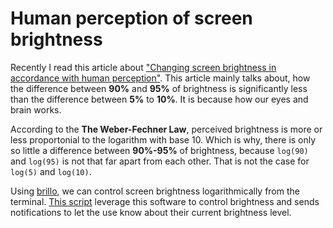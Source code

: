 # Human perception of screen brightness

Recently I read this article about ["Changing screen brightness in accordance with human perception"](https://konradstrack.ninja/blog/changing-screen-brightness-in-accordance-with-human-perception/). 
This article mainly talks about, how the difference between **90%** and **95%** of brightness is significantly less than the difference between **5%** to **10%**.
It is because how our eyes and brain works.

According to the **The Weber-Fechner Law**, perceived brightness is more or less proportonial to the logarithm with base 10. 
Which is why, there is only so little a difference between **90%-95%** of brightness, because `log(90)` and `log(95)` is not that far apart from each other. That is not the case for `log(5)` and `log(10)`.

Using [brillo](https://github.com/cameronnemo/brillo), we can control screen brightness logarithmically from the terminal. [This script](https://raw.githubusercontent.com/ericmurphyxyz/dotfiles/master/.local/bin/changebrightness) leverage this software to control brightness and sends notifications to let the use know about their current brightness level.
